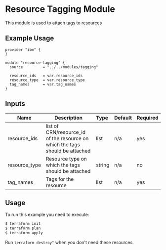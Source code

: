 # Resource Tagging Module

This module is used to attach tags to resources

## Example Usage
```
provider "ibm" {
}

module "resource-tagging" {
  source         = "../../modules/tagging"

  resource_ids   = var.resource_ids
  resource_type  = var.resource_type 
  tag_names      = var.tag_names
}
```

<!-- BEGINNING OF PRE-COMMIT-TERRAFORM DOCS HOOK -->
## Inputs


| Name            | Description                                                      | Type   | Default | Required |
|-----------------|------------------------------------------------------------------|:-------|---------|----------|
| resource\_ids   | list of CRN/resource_id of the resource on which the tags should be attached  | list   | n/a     | yes      |
| resource\_type  | Resource type on which the tags should be attached               | string | n/a     | no       |
| tag\_names      | Tags for the resource                                            | list   | n/a     | yes      |

## Usage

To run this example you need to execute:

```bash
$ terraform init
$ terraform plan
$ terraform apply
```

Run `terraform destroy"` when you don't need these resources.
